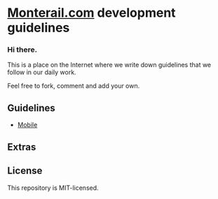 # [Monterail.com](http://monterail.com) development guidelines

### Hi there.

This is a place on the Internet where we write down guidelines that we follow in our daily work.

Feel free to fork, comment and add your own.

## Guidelines

* [Mobile](mobile/index.md)

## Extras


## License

This repository is MIT-licensed.
